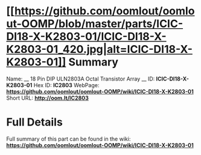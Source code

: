 
[[https://github.com/oomlout/oomlout-OOMP/blob/master/parts/ICIC-DI18-X-K2803-01/ICIC-DI18-X-K2803-01_420.jpg|alt=ICIC-DI18-X-K2803-01]] 
Summary
=================

Name: __ 18 Pin DIP ULN2803A Octal Transistor Array __
ID: __ICIC-DI18-X-K2803-01__
Hex ID: __IC2803__
WebPage: __https://github.com/oomlout/oomlout-OOMP/wiki/ICIC-DI18-X-K2803-01__
Short URL: __http://oom.lt/IC2803__

Full Details
==========================
Full summary of this part can be found in the wiki:   
__https://github.com/oomlout/oomlout-OOMP/wiki/ICIC-DI18-X-K2803-01__   

